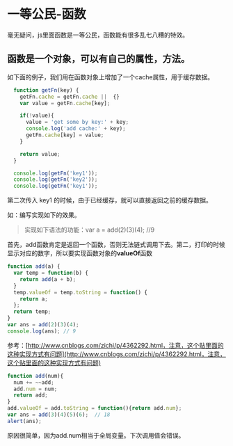 # 一等公民-函数

毫无疑问，js里面函数是一等公民，函数能有很多乱七八糟的特效。

## 函数是一个对象，可以有自己的属性，方法。

如下面的例子，我们用在函数对象上增加了一个cache属性，用于缓存数据。

```js
  function getFn(key) {
    getFn.cache = getFn.cache ||  {}
    var value = getFn.cache[key];

    if(!value){
      value = 'get some by key:' + key;
      console.log('add cache:' + key);
      getFn.cache[key] = value;
    }

    return value;
  }

  console.log(getFn('key1'));
  console.log(getFn('key2'));
  console.log(getFn('key1'));
```

第二次传入 key1 的时候，由于已经缓存，就可以直接返回之前的缓存数据。



如：编写实现如下的效果。



> 实现如下语法的功能：var a = add\(2\)\(3\)\(4\); //9



首先，add函数肯定是返回一个函数，否则无法链式调用下去。第二，打印的时候显示对应的数字，所以要实现函数对象的**valueOf**函数

```js
function add(a) {
  var temp = function(b) {
    return add(a + b);
  }
  temp.valueOf = temp.toString = function() {
    return a;
  };
  return temp;
}
var ans = add(2)(3)(4);
console.log(ans); // 9
```

参考：[http://www.cnblogs.com/zichi/p/4362292.html，注意，这个贴里面的这种实现方式有问题](http://www.cnblogs.com/zichi/p/4362292.html，注意，这个贴里面的这种实现方式有问题)

```js
function add(num){
  num += ~~add;
  add.num = num;
  return add;
}
add.valueOf = add.toString = function(){return add.num};
var ans = add(3)(4)(5)(6);  // 18
alert(ans);
```

原因很简单，因为add.num相当于全局变量。下次调用值会错误。

## 



